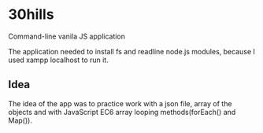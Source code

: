 # 30hills

Command-line vanila JS application

The application needed to install fs and readline node.js modules, because I used xampp localhost to run it.

## Idea

The idea of the app was to practice work with a json file, 
array of the objects and with JavaScript EC6 array looping methods(forEach() and Map()).

